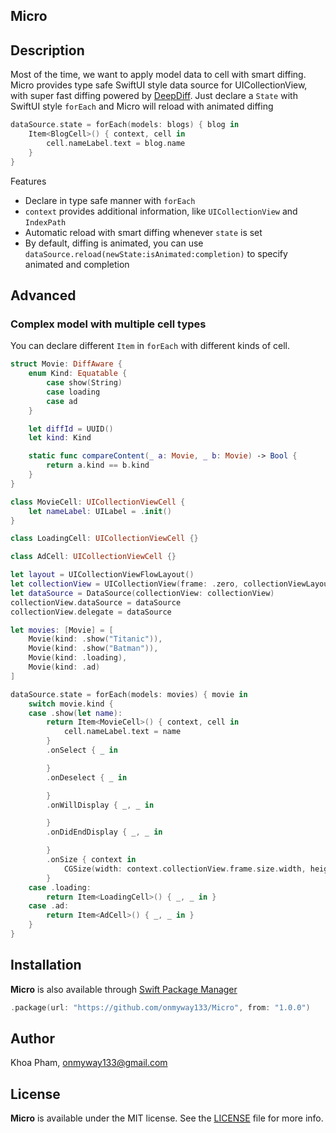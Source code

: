 ## Micro

## Description

Most of the time, we want to apply model data to cell with smart diffing.
Micro provides type safe SwiftUI style data source for UICollectionView, with super fast diffing powered by [DeepDiff](https://github.com/onmyway133/DeepDiff).
Just declare a `State` with SwiftUI style `forEach` and Micro will reload with animated diffing

```swift
dataSource.state = forEach(models: blogs) { blog in
    Item<BlogCell>() { context, cell in
        cell.nameLabel.text = blog.name
    }
}
```

Features

- Declare in type safe manner with `forEach`
- `context` provides additional information, like `UICollectionView` and `IndexPath`
- Automatic reload with smart diffing whenever `state` is set
- By default, diffing is animated, you can use `dataSource.reload(newState:isAnimated:completion)` to specify animated and completion

## Advanced

### Complex model with multiple cell types

You can declare different `Item` in `forEach` with different kinds of cell.

```swift
struct Movie: DiffAware {
    enum Kind: Equatable {
        case show(String)
        case loading
        case ad
    }

    let diffId = UUID()
    let kind: Kind

    static func compareContent(_ a: Movie, _ b: Movie) -> Bool {
        return a.kind == b.kind
    }
}

class MovieCell: UICollectionViewCell {
    let nameLabel: UILabel = .init()
}

class LoadingCell: UICollectionViewCell {}

class AdCell: UICollectionViewCell {}

let layout = UICollectionViewFlowLayout()
let collectionView = UICollectionView(frame: .zero, collectionViewLayout: layout)
let dataSource = DataSource(collectionView: collectionView)
collectionView.dataSource = dataSource
collectionView.delegate = dataSource

let movies: [Movie] = [
    Movie(kind: .show("Titanic")),
    Movie(kind: .show("Batman")),
    Movie(kind: .loading),
    Movie(kind: .ad)
]

dataSource.state = forEach(models: movies) { movie in
    switch movie.kind {
    case .show(let name):
        return Item<MovieCell>() { context, cell in
            cell.nameLabel.text = name
        }
        .onSelect { _ in

        }
        .onDeselect { _ in

        }
        .onWillDisplay { _, _ in

        }
        .onDidEndDisplay { _, _ in

        }
        .onSize { context in
            CGSize(width: context.collectionView.frame.size.width, height: 40)
        }
    case .loading:
        return Item<LoadingCell>() { _, _ in }
    case .ad:
        return Item<AdCell>() { _, _ in }
    }
}
```

## Installation

**Micro** is also available through [Swift Package Manager](https://swift.org/package-manager/)

```swift
.package(url: "https://github.com/onmyway133/Micro", from: "1.0.0")
```

## Author

Khoa Pham, onmyway133@gmail.com

## License

**Micro** is available under the MIT license. See the [LICENSE](https://github.com/onmyway133/Micro/blob/master/LICENSE.md) file for more info.
